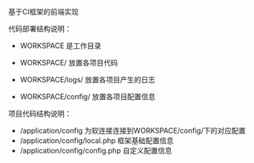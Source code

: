 基于CI框架的前端实现

代码部署结构说明：
* WORKSPACE             是工作目录

* WORKSPACE/            放置各项目代码
* WORKSPACE/logs/       放置各项目产生的日志
* WORKSPACE/config/     放置各项目配置信息

项目代码结构说明：
* /application/config   为软连接连接到WORKSPACE/config/下的对应配置
* /application/config/local.php 框架基础配置信息
* /application/config/config.php 自定义配置信息

